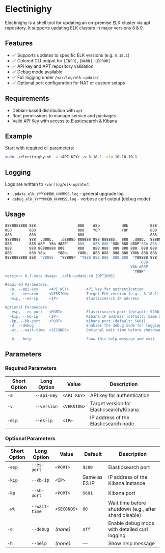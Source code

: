 # Electinighy
Electinighy is a shell tool for updating an on-premise ELK cluster via apt repository. It supports updating ELK clusters in major versions 8 &amp; 9.

## Features
- ✅ Supports updates to specific ELK versions (e.g. `8.18.1`)
- ✅ Colored CLI output for `[INFO]`, `[WARN]`, `[ERROR]`
- ✅ API key and APT repository validation
- ✅ Debug mode available
- ✅ Full logging under `/var/log/elk-update/`
- ✅ Optional port configuration for NAT or custom setups

## Requirements
- Debian-based distribution with `apt`
- Root permissions to manage service and packages
- Valid API Key with access to Elasticsearch & Kibana

## Example
Start with required cli parameters:
```bash
sudo ./electinighy.sh -a <API-KEY> -v 8.18.1 -eip 10.10.10.1
```

## Logging
Logs are written to `/var/log/elk-update/`:
- `update_elk_YYYYMMDD_HHMMSS.log` - general upgrade log
- `debug_elk_YYYYMMDD_HHMMSS.log` - verbose curl output (debug mode)

## Usage
```bash
8888888888 888                   888    d8b          d8b          888
888        888                   888    Y8P          Y8P          888
888        888                   888                              888
8888888    888  .d88b.   .d8888b 888888 888 88888b.  888  .d88b.  88888b.  888  888
888        888 d8P  Y8b d88P"    888    888 888 "88b 888 d88P"88b 888 "88b 888  888
888        888 88888888 888      888    888 888  888 888 888  888 888  888 888  888
888        888 Y8b.     Y88b.    Y88b.  888 888  888 888 Y88b 888 888  888 Y88b 888
8888888888 888  "Y8888   "Y8888P  "Y888 888 888  888 888  "Y88888 888  888  "Y88888
                                                              888               888
                                                         Y8b d88P          Y8b d88P
                                                          "Y88P"            "Y88P"
version: 0.7-beta Usage: ./elk-update.sh [OPTIONS]

Required Parameters:
  -a, --api-key     <API_KEY>        API key for authentication
  -v, --version     <VERSION>        Target ELK version (e.g., 8.18.1)
  -eip, --es-ip     <IP>             Elasticsearch IP address

Optional Parameters:
  -esp, --es-port   <PORT>           Elasticsearch port (default: 9200)
  -kip, --kb-ip     <IP>             Kibana IP address (default: same as --es-ip)
  -kp, --kb-port    <PORT>           Kibana port (default: 5601)
  -d, --debug                        Enables the debug mode for logging.
  -wt, --wait-time  <SECONDS>        Optional wait time before shutdown (default: 60s)

  -h, --help                         Show this help message and exit
```

## Parameters
### Required Parameters

| Short Option | Long Option     | Value         | Description                              |
|--------------|-----------------|---------------|------------------------------------------|
| `-a`         | `--api-key`     | `<API_KEY>`   | API key for authentication               |
| `-v`         | `--version`     | `<VERSION>`   | Target version for Elasticsearch/Kibana  |
| `-eip`       | `--es-ip`       | `<IP>`        | IP address of the Elasticsearch node     |

### Optional Parameters

| Short Option | Long Option     | Value         | Default       | Description                                       |
|--------------|-----------------|---------------|---------------|---------------------------------------------------|
| `-esp`       | `--es-port`     | `<PORT>`      | `9200`        | Elasticsearch port                                |
| `-kip`       | `--kb-ip`       | `<IP>`        | Same as ES IP | IP address of the Kibana instance                 |
| `-kp`        | `--kb-port`     | `<PORT>`      | `5601`        | Kibana port                                       |
| `-wt`        | `--wait-time`   | `<SECONDS>`   | `60`          | Wait time before shutdown (e.g., after shard disable) |
| `-d`         | `--debug`       | *(none)*      | `off`         | Enable debug mode with detailed curl logging      |
| `-h`         | `--help`        | *(none)*      | —             | Show help message                                 |



